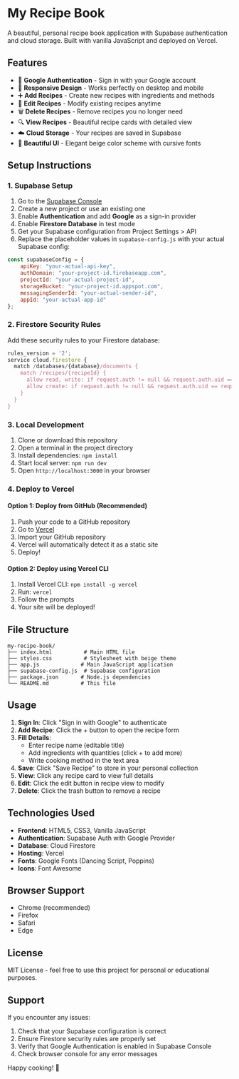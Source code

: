 # My Recipe Book

A beautiful, personal recipe book application with Supabase authentication and cloud storage. Built with vanilla JavaScript and deployed on Vercel.

## Features

- 🔐 **Google Authentication** - Sign in with your Google account
- 📱 **Responsive Design** - Works perfectly on desktop and mobile
- ➕ **Add Recipes** - Create new recipes with ingredients and methods
- 📝 **Edit Recipes** - Modify existing recipes anytime
- 🗑️ **Delete Recipes** - Remove recipes you no longer need
- 🔍 **View Recipes** - Beautiful recipe cards with detailed view
- ☁️ **Cloud Storage** - Your recipes are saved in Supabase
- 🎨 **Beautiful UI** - Elegant beige color scheme with cursive fonts

## Setup Instructions

### 1. Supabase Setup

1. Go to the [Supabase Console](https://app.supabase.com/)
2. Create a new project or use an existing one
3. Enable **Authentication** and add **Google** as a sign-in provider
4. Enable **Firestore Database** in test mode
5. Get your Supabase configuration from Project Settings > API
6. Replace the placeholder values in `supabase-config.js` with your actual Supabase config:

```javascript
const supabaseConfig = {
    apiKey: "your-actual-api-key",
    authDomain: "your-project-id.firebaseapp.com",
    projectId: "your-actual-project-id",
    storageBucket: "your-project-id.appspot.com",
    messagingSenderId: "your-actual-sender-id",
    appId: "your-actual-app-id"
};
```

### 2. Firestore Security Rules

Add these security rules to your Firestore database:

```javascript
rules_version = '2';
service cloud.firestore {
  match /databases/{database}/documents {
    match /recipes/{recipeId} {
      allow read, write: if request.auth != null && request.auth.uid == resource.data.userId;
      allow create: if request.auth != null && request.auth.uid == request.resource.data.userId;
    }
  }
}
```

### 3. Local Development

1. Clone or download this repository
2. Open a terminal in the project directory
3. Install dependencies: `npm install`
4. Start local server: `npm run dev`
5. Open `http://localhost:3000` in your browser

### 4. Deploy to Vercel

#### Option 1: Deploy from GitHub (Recommended)

1. Push your code to a GitHub repository
2. Go to [Vercel](https://vercel.com/)
3. Import your GitHub repository
4. Vercel will automatically detect it as a static site
5. Deploy!

#### Option 2: Deploy using Vercel CLI

1. Install Vercel CLI: `npm install -g vercel`
2. Run: `vercel`
3. Follow the prompts
4. Your site will be deployed!

## File Structure

```
my-recipe-book/
├── index.html          # Main HTML file
├── styles.css          # Stylesheet with beige theme
├── app.js             # Main JavaScript application
├── supabase-config.js  # Supabase configuration
├── package.json       # Node.js dependencies
└── README.md          # This file
```

## Usage

1. **Sign In**: Click "Sign in with Google" to authenticate
2. **Add Recipe**: Click the + button to open the recipe form
3. **Fill Details**: 
   - Enter recipe name (editable title)
   - Add ingredients with quantities (click + to add more)
   - Write cooking method in the text area
4. **Save**: Click "Save Recipe" to store in your personal collection
5. **View**: Click any recipe card to view full details
6. **Edit**: Click the edit button in recipe view to modify
7. **Delete**: Click the trash button to remove a recipe

## Technologies Used

- **Frontend**: HTML5, CSS3, Vanilla JavaScript
- **Authentication**: Supabase Auth with Google Provider
- **Database**: Cloud Firestore
- **Hosting**: Vercel
- **Fonts**: Google Fonts (Dancing Script, Poppins)
- **Icons**: Font Awesome

## Browser Support

- Chrome (recommended)
- Firefox
- Safari
- Edge

## License

MIT License - feel free to use this project for personal or educational purposes.

## Support

If you encounter any issues:
1. Check that your Supabase configuration is correct
2. Ensure Firestore security rules are properly set
3. Verify that Google Authentication is enabled in Supabase Console
4. Check browser console for any error messages

Happy cooking! 🍳
